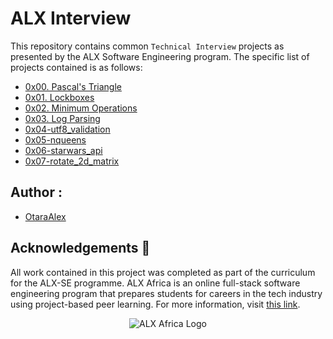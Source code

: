 # ALX Interview

This repository contains common `Technical Interview` projects as presented by the ALX Software Engineering program.
The specific list of projects contained is as follows:

* [0x00. Pascal's Triangle](./0x00-pascal_triangle)
* [0x01. Lockboxes](./0x01-lockboxes)
* [0x02. Minimum Operations](./0x02-minimum_operations)
* [0x03. Log Parsing](./0x03-log_parsing)
* [0x04-utf8_validation](./0x04-utf8_validation)
* [0x05-nqueens](0x05-nqueens)
* [0x06-starwars_api](0x06-starwars_api)
* [0x07-rotate_2d_matrix](0x07-rotate_2d_matrix)

## Author :
* [OtaraAlex](https://github.com/OtaraAlex)

## Acknowledgements :pray:
All work contained in this project was completed as part of the curriculum for the ALX-SE programme. ALX Africa is an online full-stack software engineering program that prepares students for careers in the tech industry using project-based peer learning. For more information, visit [this link](https://www.alxafrica.com//).

<p align="center">
  <img src="http://www.alxafrica.com/wp-content/uploads/2022/01/header-logo.png"
    alt="ALX Africa Logo"
  >
  </p>
